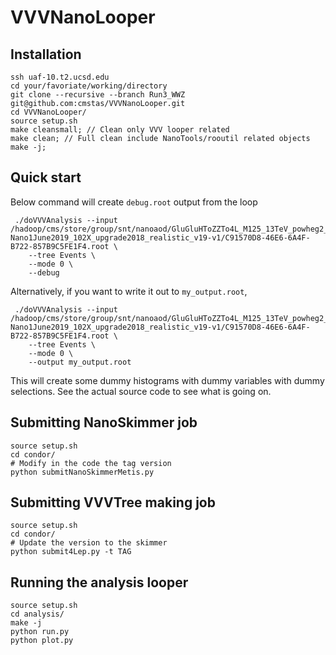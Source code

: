 # VVVNanoLooper

## Installation

    ssh uaf-10.t2.ucsd.edu
    cd your/favoriate/working/directory
    git clone --recursive --branch Run3_WWZ git@github.com:cmstas/VVVNanoLooper.git
    cd VVVNanoLooper/
    source setup.sh
    make cleansmall; // Clean only VVV looper related
    make clean; // Full clean include NanoTools/rooutil related objects
    make -j;

## Quick start

Below command will create ```debug.root``` output from the loop

     ./doVVVAnalysis --input /hadoop/cms/store/group/snt/nanoaod/GluGluHToZZTo4L_M125_13TeV_powheg2_JHUGenV7011_pythia8__RunIIAutumn18NanoAODv5-Nano1June2019_102X_upgrade2018_realistic_v19-v1/C91570D8-46E6-6A4F-B722-857B9C5FE1F4.root \
        --tree Events \
        --mode 0 \
        --debug

Alternatively, if you want to write it out to ```my_output.root```,

     ./doVVVAnalysis --input /hadoop/cms/store/group/snt/nanoaod/GluGluHToZZTo4L_M125_13TeV_powheg2_JHUGenV7011_pythia8__RunIIAutumn18NanoAODv5-Nano1June2019_102X_upgrade2018_realistic_v19-v1/C91570D8-46E6-6A4F-B722-857B9C5FE1F4.root \
        --tree Events \
        --mode 0 \
        --output my_output.root

This will create some dummy histograms with dummy variables with dummy selections.  See the actual source code to see what is going on.

## Submitting NanoSkimmer job

    source setup.sh
    cd condor/
    # Modify in the code the tag version
    python submitNanoSkimmerMetis.py

## Submitting VVVTree making job

    source setup.sh
    cd condor/
    # Update the version to the skimmer
    python submit4Lep.py -t TAG

## Running the analysis looper

    source setup.sh
    cd analysis/
    make -j
    python run.py
    python plot.py

